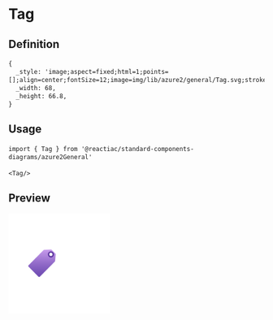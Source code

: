 # Tag

## Definition

```
{
  _style: 'image;aspect=fixed;html=1;points=[];align=center;fontSize=12;image=img/lib/azure2/general/Tag.svg;strokeColor=none;',
  _width: 68,
  _height: 66.8,
}
```

## Usage

```
import { Tag } from '@reactiac/standard-components-diagrams/azure2General'

<Tag/>
```

## Preview

<img src="./tag.png" width="200"/>
